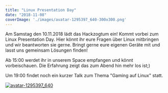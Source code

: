 ```yaml
---
title: "Linux Presentation Day"
date: "2018-11-08"
coverImage: './images/avatar-1295397_640-300x300.png'
---
```


Am Samstag den 10.11.2018 lädt das Hackzogtum ein! Kommt vorbei zum Linux Presentation Day. Hier könnt ihr eure Fragen über Linux mitbringen und wir beantworten sie gerne. Bringt gerne eure eigenen Geräte mit und lasst uns gemeinsam Lösungen finden!

Ab 15:00 werdet ihr in unserem Space empfangen und könnt vorbeischauen. Die Erfahrung zeigt das zum Abend hin mehr los ist;)

Um 19:00 findet noch ein kurzer Talk zum Thema "Gaming auf Linux" statt.

[![avatar-1295397_640](../images/avatar-1295397_640-300x300.png)](https://hackzogtum-coburg.de/wp-content/uploads/2018/11/avatar-1295397_640.png)
